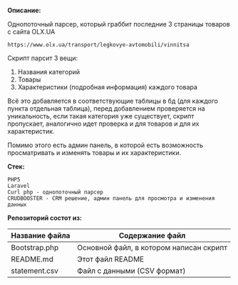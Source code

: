 **Описание:**

Однопоточный парсер, который граббит последние 3 страницы товаров с сайта OLX.UA

    https://www.olx.ua/transport/legkovye-avtomobili/vinnitsa
    
    
Скрипт парсит 3 вещи:

1. Названия категорий
2. Товары
3. Характеристики (подробная информация) каждого товара

Всё это добавляется в соответствующие таблицы в бд (для каждого пункта отдельная таблица), перед добавлением проверяется на уникальность, если такая категория уже существует, скрипт пропускает, аналогично идет проверка и для товаров и для их характеристик.

Помимо этого есть админ панель, в которой есть возможность просматривать и изменять товары и их характеристики.

**Стек:**

    PHP5
    Laravel
    Curl php - однопоточный парсер
    CRUDBOOSTER - CRM решение, админ панель для просмотра и изменения данных


<b>Репозиторий состот из:</b> 

Название файла  | Содержание файл
----------------|---------------------
Bootstrap.php   | Основной файл, в котором написан скрипт
README.md       | Этот файл README
statement.csv   | Файл с данными (CSV формат)
